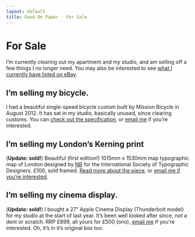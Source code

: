 ```yaml
---
layout: default
title: Good On Paper · For Sale
---
```


# For Sale

I’m currently clearing out my apartment and my studio, and am selling off a few things I no longer need. You may also be interested to see [what I currently have listed on eBay](http://www.ebay.co.uk/usr/andygood).

## I’m selling my bicycle.
I had a beautiful single-speed bicycle custom built by Mission Bicycle in August 2012. It has sat in my studio, basically unused, since clearing customs. You can [check out the specification](http://goodonpaper.com/bicycle), or [email me](mailto:andy@goodonpaper.com) if you’re interested.

## I’m selling my London’s Kerning print
(**Update: sold!**) Beautiful (first edition!) 1015mm x 1530mm map typographic map of London designed by [NB](http://www.nbstudio.co.uk/our-work/londons-kerning) for the International Society of Typographic Designers. £100, sold framed. [Read more about the piece](http://www.nbstudio.co.uk/shop/lkposter), or [email me if you’re interested](mailto:andy@goodonpaper.com).

## I’m selling my cinema display.
(**Update: sold!**) I bought a 27” Apple Cinema Display (Thunderbolt model) for my studio at the start of last year. It’s been well looked after since, not a dent or scratch. RRP £899, all yours for £500 (ono), [email me](mailto:andy@goodonpaper.com) if you’re interested. Oh, it’s in it’s original box too.
